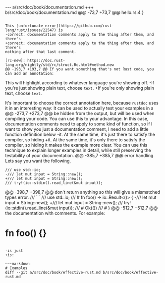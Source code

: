 --- a/src/doc/book/documentation.md
+++ b/src/doc/book/documentation.md
@@ -73,7 +73,7 @@ hello.rs:4 }
 ```
 
 This [unfortunate error](https://github.com/rust-lang/rust/issues/22547) is
-correct: documentation comments apply to the thing after them, and there's
+correct; documentation comments apply to the thing after them, and there's
 nothing after that last comment.
 
 [rc-new]: https://doc.rust-lang.org/nightly/std/rc/struct.Rc.html#method.new
@@ -193,7 +193,7 @@ If you want something that's not Rust code, you can add an annotation:
 ```
 
 This will highlight according to whatever language you're showing off.
-If you're just showing plain text, choose `text`.
+If you're only showing plain text, choose `text`.
 
 It's important to choose the correct annotation here, because `rustdoc` uses it
 in an interesting way: It can be used to actually test your examples in a
@@ -273,7 +273,7 @@ be hidden from the output, but will be used when compiling your code. You
 can use this to your advantage. In this case, documentation comments need
 to apply to some kind of function, so if I want to show you just a
 documentation comment, I need to add a little function definition below
-it. At the same time, it's just there to satisfy the compiler, so hiding
+it. At the same time, it's only there to satisfy the compiler, so hiding
 it makes the example more clear. You can use this technique to explain
 longer examples in detail, while still preserving the testability of your
 documentation.
@@ -385,7 +385,7 @@ error handling. Lets say you want the following,
 
 ```rust,ignore
 /// use std::io;
-/// let mut input = String::new(); 
+/// let mut input = String::new();
 /// try!(io::stdin().read_line(&mut input));
 ```
 
@@ -398,7 +398,7 @@ don't return anything so this will give a mismatched types error.
 /// ```
 /// use std::io;
 /// # fn foo() -> io::Result<()> {
-/// let mut input = String::new(); 
+/// let mut input = String::new();
 /// try!(io::stdin().read_line(&mut input));
 /// # Ok(())
 /// # }
@@ -512,7 +512,7 @@ the documentation with comments. For example:
 # fn foo() {}
 ```
 
-is just
+is:
 
 ~~~markdown
 # Examples
diff --git a/src/doc/book/effective-rust.md b/src/doc/book/effective-rust.md
